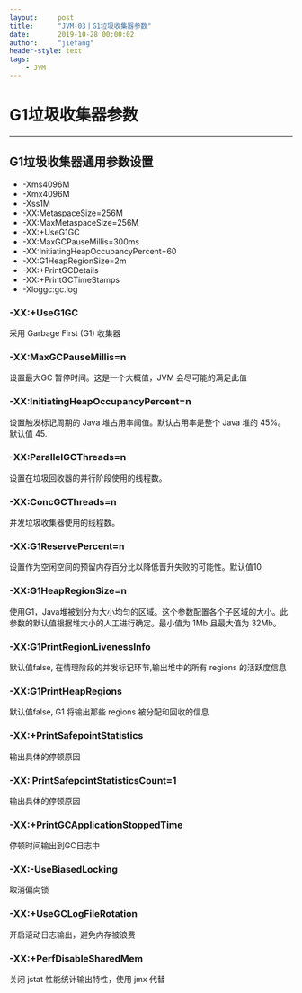 ```yaml
---
layout:     post
title:      "JVM-03丨G1垃圾收集器参数"
date:       2019-10-28 00:00:02
author:     "jiefang"
header-style: text
tags:
    - JVM
---
```

# G1垃圾收集器参数

---
## G1垃圾收集器通用参数设置
- -Xms4096M
- -Xmx4096M
- -Xss1M
- -XX:MetaspaceSize=256M
- -XX:MaxMetaspaceSize=256M
- -XX:+UseG1GC
- -XX:MaxGCPauseMillis=300ms
- -XX:InitiatingHeapOccupancyPercent=60
- -XX:G1HeapRegionSize=2m
- -XX:+PrintGCDetails
- -XX:+PrintGCTimeStamps
- -Xloggc:gc.log

### -XX:+UseG1GC
采用 Garbage First (G1) 收集器
### -XX:MaxGCPauseMillis=n
设置最大GC 暂停时间。这是一个大概值，JVM 会尽可能的满足此值
### -XX:InitiatingHeapOccupancyPercent=n
设置触发标记周期的 Java 堆占用率阈值。默认占用率是整个 Java 堆的 45%。默认值 45.
### -XX:ParallelGCThreads=n
设置在垃圾回收器的并行阶段使用的线程数。
### -XX:ConcGCThreads=n
并发垃圾收集器使用的线程数。
### -XX:G1ReservePercent=n
设置作为空闲空间的预留内存百分比以降低晋升失败的可能性。默认值10
### -XX:G1HeapRegionSize=n
使用G1，Java堆被划分为大小均匀的区域。这个参数配置各个子区域的大小。此参数的默认值根据堆大小的人工进行确定。最小值为 1Mb 且最大值为 32Mb。
### -XX:G1PrintRegionLivenessInfo
默认值false, 在情理阶段的并发标记环节,输出堆中的所有 regions 的活跃度信息
### -XX:G1PrintHeapRegions
默认值false, G1 将输出那些 regions 被分配和回收的信息
### -XX:+PrintSafepointStatistics
输出具体的停顿原因
### -XX: PrintSafepointStatisticsCount=1
输出具体的停顿原因
### -XX:+PrintGCApplicationStoppedTime
停顿时间输出到GC日志中
### -XX:-UseBiasedLocking
取消偏向锁
### -XX:+UseGCLogFileRotation
开启滚动日志输出，避免内存被浪费
### -XX:+PerfDisableSharedMem
关闭 jstat 性能统计输出特性，使用 jmx 代替
